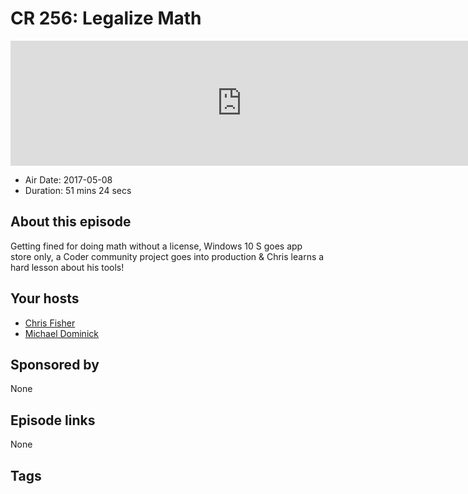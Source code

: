 # CR 256: Legalize Math

<iframe src="https://player.fireside.fm/v2/MLf2ZzhC+7bzi7N2y?theme=dark" width="740" height="200" frameborder="0" scrolling="no"></iframe>

* Air Date: 2017-05-08
* Duration: 51 mins 24 secs

## About this episode

Getting fined for doing math without a license, Windows 10 S goes app store only, a Coder community project goes into production & Chris learns a hard lesson about his tools!

## Your hosts
* [Chris Fisher](https://coder.show/hosts/chrislas)
* [Michael Dominick](https://coder.show/hosts/michael)

## Sponsored by

None



## Episode links

None



## Tags

